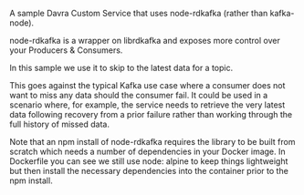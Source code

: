 A sample Davra Custom Service that uses node-rdkafka (rather than kafka-node).

node-rdkafka is a wrapper on librdkafka and exposes more control over your Producers & Consumers.

In this sample we use it to skip to the latest data for a topic.

This goes against the typical Kafka use case where a consumer does not want to miss any data should the consumer fail.
It could be used in a scenario where, for example, the service needs to retrieve the very latest data following recovery 
from a prior failure rather than working through the full history of missed data.

Note that an npm install of node-rdkafka requires the library to be built from scratch which needs a number of dependencies
in your Docker image.  In Dockerfile you can see we still use node: alpine to keep things lightweight but then install the
necessary dependencies into the container prior to the npm install.

